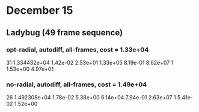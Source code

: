 # December 15
## Ladybug (49 frame sequence)
### opt-radial, autodiff, all-frames, cost = 1.33e+04
  31  1.334432e+04    1.42e-02    2.53e+01   1.33e+05   8.19e-01  8.62e+07        1    1.53e+00    4.97e+01
### no-radial, autodiff, all-frames, cost = 1.49e+04
  26  1.492308e+04    1.78e-02    5.38e+00   6.14e+04   7.94e-01  2.63e+07        1    5.41e-02    1.52e+00 